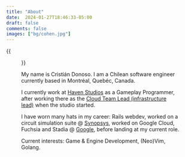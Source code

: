 ```yaml
---
title: "About"
date:  2024-01-27T18:46:33-05:00
draft: false
comments: false
images: ["bg/cohen.jpg"]
---
```


{{<figure src=me.jpg >}}

My name is Cristián Donoso. I am a Chilean software engineer currently based in Montréal, Quebéc,
Canada.

I currently work at [Haven Studios](https://www.havenstudios.com) as a Gameplay Programmer, after
working there as the [Cloud Team Lead (infrastructure lead)](https://havenstudios.com/en/blog/haven-kafe-cristian-donoso) when the studio started.

I have worn many hats in my career: Rails webdev, worked on a circuit simulation suite @ [Synopsys](https://www.synopsys.com/implementation-and-signoff/custom-design-platform/custom-compiler.html),
worked on Google Cloud, Fuchsia and Stadia @ [Google](https://www.google.com/), before landing at my current role.

Current interests: Game & Engine Development, (Neo)Vim, Golang.
